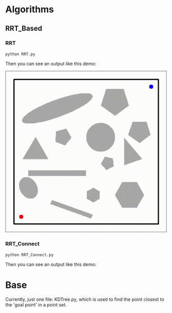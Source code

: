 # Algorithms
## RRT_Based

### RRT
```
python RRT.py
```
Then you can see an output like this demo:

![image](https://github.com/Yang-Yefeng/PathPlanningAlgorithms/blob/main/somefigures/video/RRT.gif)
### RRT_Connect
```
python RRT_Connect.py
```
Then you can see an output like this demo:


# Base
Currently, just one file: KDTree.py, which is used to find the point closest to the 'goal point' in a point set.
